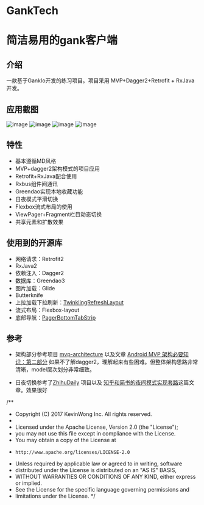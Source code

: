 # GankTech
# 简洁易用的gank客户端
**介绍**
---------
一款基于GankIo开发的练习项目。项目采用  MVP+Dagger2+Retrofit + RxJava开发。

**应用截图**
-----------

![image](https://github.com/Eastascend/GankTech/blob/master/ScreenShoots/main.jpg)
![image](https://github.com/Eastascend/GankTech/blob/master/ScreenShoots/fuli.jpg)
![image](https://github.com/Eastascend/GankTech/blob/master/ScreenShoots/mine.jpg)
![image](https://github.com/Eastascend/GankTech/blob/master/ScreenShoots/night.jpg)



**特性**
-----------
* 基本遵循MD风格
* MVP+dagger2架构模式的项目应用
* Retrofit+RxJava配合使用
* Rxbus组件间通讯
* Greendao实现本地收藏功能
* 日夜模式平滑切换
* Flexbox流式布局的使用
* ViewPager+Fragment栏目动态切换
* 共享元素和扩散效果

**使用到的开源库**
-----------

* 网络请求：Retrofit2
* RxJava2
* 依赖注入：Dagger2
* 数据库：Greendao3
* 图片加载：Glide
* Butterknife
* 上拉加载下拉刷新：[TwinklingRefreshLayout](https://github.com/lcodecorex/TwinklingRefreshLayout) 
* 流式布局：Flexbox-layout 
* 底部导航：[PagerBottomTabStrip](https://github.com/tyzlmjj/PagerBottomTabStrip)

**参考**
-----------
* 架构部分参考项目 [mvp-architecture](https://github.com/MindorksOpenSource/android-mvp-architecture) 以及文章
[Android MVP 架构必要知识：第二部分](https://juejin.im/entry/58a5992961ff4b006c4455e3?utm_source=gold-miner&utm_medium=readme&utm_campaign=github)
如果不了解dagger2，理解起来有些困难。但整体架构思路非常清晰，model层次划分非常细致。

* 日夜切换参考了[ZhihuDaily](https://github.com/hefuyicoder/ZhihuDaily) 项目以及 [知乎和简书的夜间模式实现套路](http://www.jianshu.com/p/3b55e84742e5)这篇文章。效果很好



/**
 * Copyright (C) 2017 KevinWong Inc. All rights reserved.
 *
 * Licensed under the Apache License, Version 2.0 (the "License");
 * you may not use this file except in compliance with the License.
 * You may obtain a copy of the License at
 *     http://www.apache.org/licenses/LICENSE-2.0
 * Unless required by applicable law or agreed to in writing, software
 * distributed under the License is distributed on an "AS IS" BASIS,
 * WITHOUT WARRANTIES OR CONDITIONS OF ANY KIND, either express or implied.
 * See the License for the specific language governing permissions and
 * limitations under the License.
 */
